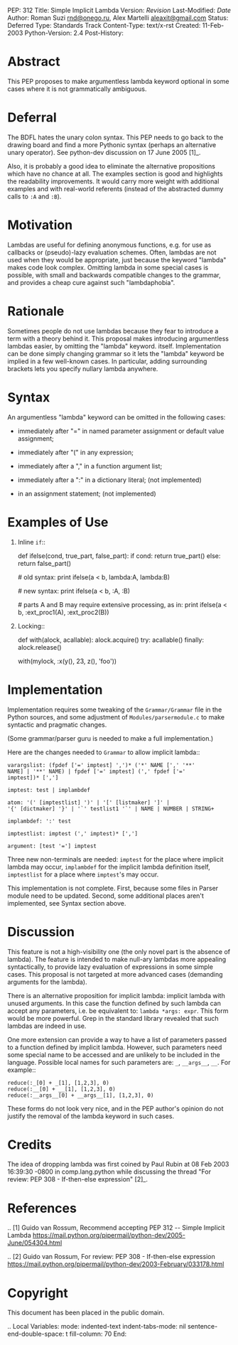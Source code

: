 PEP: 312 Title: Simple Implicit Lambda Version: $Revision$
Last-Modified: $Date$ Author: Roman Suzi <rnd@onego.ru>, Alex Martelli
<aleaxit@gmail.com> Status: Deferred Type: Standards Track Content-Type:
text/x-rst Created: 11-Feb-2003 Python-Version: 2.4 Post-History:

Abstract
========

This PEP proposes to make argumentless lambda keyword optional in some
cases where it is not grammatically ambiguous.

Deferral
========

The BDFL hates the unary colon syntax. This PEP needs to go back to the
drawing board and find a more Pythonic syntax (perhaps an alternative
unary operator). See python-dev discussion on 17 June 2005 \[1\]\_.

Also, it is probably a good idea to eliminate the alternative
propositions which have no chance at all. The examples section is good
and highlights the readability improvements. It would carry more weight
with additional examples and with real-world referents (instead of the
abstracted dummy calls to `:A` and `:B`).

Motivation
==========

Lambdas are useful for defining anonymous functions, e.g. for use as
callbacks or (pseudo)-lazy evaluation schemes. Often, lambdas are not
used when they would be appropriate, just because the keyword "lambda"
makes code look complex. Omitting lambda in some special cases is
possible, with small and backwards compatible changes to the grammar,
and provides a cheap cure against such "lambdaphobia".

Rationale
=========

Sometimes people do not use lambdas because they fear to introduce a
term with a theory behind it. This proposal makes introducing
argumentless lambdas easier, by omitting the "lambda" keyword. itself.
Implementation can be done simply changing grammar so it lets the
"lambda" keyword be implied in a few well-known cases. In particular,
adding surrounding brackets lets you specify nullary lambda anywhere.

Syntax
======

An argumentless "lambda" keyword can be omitted in the following cases:

-   immediately after "=" in named parameter assignment or default value
    assignment;

-   immediately after "(" in any expression;

-   immediately after a "," in a function argument list;

-   immediately after a ":" in a dictionary literal; (not implemented)

-   in an assignment statement; (not implemented)

Examples of Use
===============

1)  Inline `if`::

    def ifelse(cond, true\_part, false\_part): if cond: return
    true\_part() else: return false\_part()

    \# old syntax: print ifelse(a \< b, lambda:A, lambda:B)

    \# new syntax: print ifelse(a \< b, :A, :B)

    \# parts A and B may require extensive processing, as in: print
    ifelse(a \< b, :ext\_proc1(A), :ext\_proc2(B))

2)  Locking::

    def with(alock, acallable): alock.acquire() try: acallable()
    finally: alock.release()

    with(mylock, :x(y(), 23, z(), 'foo'))

Implementation
==============

Implementation requires some tweaking of the `Grammar/Grammar` file in
the Python sources, and some adjustment of `Modules/parsermodule.c` to
make syntactic and pragmatic changes.

(Some grammar/parser guru is needed to make a full implementation.)

Here are the changes needed to `Grammar` to allow implicit lambda::

    varargslist: (fpdef ['=' imptest] ',')* ('*' NAME [',' '**'
    NAME] | '**' NAME) | fpdef ['=' imptest] (',' fpdef ['='
    imptest])* [',']

    imptest: test | implambdef

    atom: '(' [imptestlist] ')' | '[' [listmaker] ']' |
    '{' [dictmaker] '}' | '`' testlist1 '`' | NAME | NUMBER | STRING+

    implambdef: ':' test

    imptestlist: imptest (',' imptest)* [',']

    argument: [test '='] imptest

Three new non-terminals are needed: `imptest` for the place where
implicit lambda may occur, `implambdef` for the implicit lambda
definition itself, `imptestlist` for a place where `imptest`'s may
occur.

This implementation is not complete. First, because some files in Parser
module need to be updated. Second, some additional places aren't
implemented, see Syntax section above.

Discussion
==========

This feature is not a high-visibility one (the only novel part is the
absence of lambda). The feature is intended to make null-ary lambdas
more appealing syntactically, to provide lazy evaluation of expressions
in some simple cases. This proposal is not targeted at more advanced
cases (demanding arguments for the lambda).

There is an alternative proposition for implicit lambda: implicit lambda
with unused arguments. In this case the function defined by such lambda
can accept any parameters, i.e. be equivalent to: `lambda *args: expr`.
This form would be more powerful. Grep in the standard library revealed
that such lambdas are indeed in use.

One more extension can provide a way to have a list of parameters passed
to a function defined by implicit lambda. However, such parameters need
some special name to be accessed and are unlikely to be included in the
language. Possible local names for such parameters are: `_`, `__args__`,
`__`. For example::

    reduce(:_[0] + _[1], [1,2,3], 0)
    reduce(:__[0] + __[1], [1,2,3], 0)
    reduce(:__args__[0] + __args__[1], [1,2,3], 0)

These forms do not look very nice, and in the PEP author's opinion do
not justify the removal of the lambda keyword in such cases.

Credits
=======

The idea of dropping lambda was first coined by Paul Rubin at 08 Feb
2003 16:39:30 -0800 in comp.lang.python while discussing the thread "For
review: PEP 308 - If-then-else expression" \[2\]\_.

References
==========

.. \[1\] Guido van Rossum, Recommend accepting PEP 312 -- Simple
Implicit Lambda
https://mail.python.org/pipermail/python-dev/2005-June/054304.html

.. \[2\] Guido van Rossum, For review: PEP 308 - If-then-else expression
https://mail.python.org/pipermail/python-dev/2003-February/033178.html

Copyright
=========

This document has been placed in the public domain.

.. Local Variables: mode: indented-text indent-tabs-mode: nil
sentence-end-double-space: t fill-column: 70 End:
